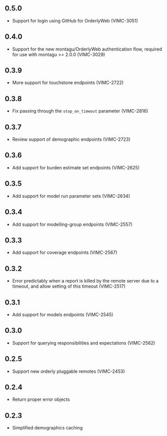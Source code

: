 ## 0.5.0

* Support for login using GitHub for OrderlyWeb (VIMC-3051)

## 0.4.0

* Support for the new montagu/OrderlyWeb authentication flow, required for use with montagu >= 2.0.0 (VIMC-3029)

## 0.3.9

* More support for touchstone endpoints (VIMC-2722)

## 0.3.8

* Fix passing through the `stop_on_timeout` parameter (VIMC-2816)

## 0.3.7

* Review support of demographic endpoints (VIMC-2723)

## 0.3.6

* Add support for burden estimate set endpoints (VIMC-2625)

## 0.3.5

* Add support for model run parameter sets (VIMC-2634)

## 0.3.4

* Add support for modelling-group endpoints (VIMC-2557)

## 0.3.3

* Add support for coverage endpoints (VIMC-2567)

## 0.3.2

* Error predictably when a report is killed by the remote server due to a timeout, and allow setting of this timeout (VIMC-2517)

## 0.3.1

* Add support for models endpoints (VIMC-2545)

## 0.3.0

* Support for querying responsibilities and expectations (VIMC-2562)

## 0.2.5

* Support new orderly pluggable remotes (VIMC-2453)

## 0.2.4

* Return proper error objects

## 0.2.3

* Simplified demographics caching
